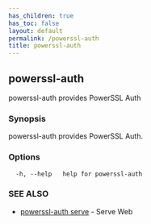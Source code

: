 ```yaml
---
has_children: true
has_toc: false
layout: default
permalink: /powerssl-auth
title: powerssl-auth
---
```

## powerssl-auth

powerssl-auth provides PowerSSL Auth

### Synopsis

powerssl-auth provides PowerSSL Auth.

### Options

```
  -h, --help   help for powerssl-auth
```

### SEE ALSO

* [powerssl-auth serve](/powerssl-auth/serve)	 - Serve Web
